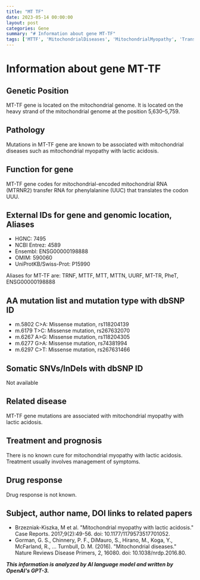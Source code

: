 ```yaml
---
title: "MT TF"
date: 2023-05-14 00:00:00
layout: post
categories: Gene
summary: "# Information about gene MT-TF"
tags: ['MTTF', 'MitochondrialDiseases', 'MitochondrialMyopathy', 'TransferRNA', 'MissenseMutation', 'LacticAcidosis', 'SymptomManagement', 'GeneticInformationAnalysis']
---
```


# Information about gene MT-TF

## Genetic Position
MT-TF gene is located on the mitochondrial genome. It is located on the heavy strand of the mitochondrial genome at the position 5,630–5,759.

## Pathology
Mutations in MT-TF gene are known to be associated with mitochondrial diseases such as mitochondrial myopathy with lactic acidosis.

## Function for gene
MT-TF gene codes for mitochondrial-encoded mitochondrial RNA (MTRNR2) transfer RNA for phenylalanine (UUC) that translates the codon UUU.

## External IDs for gene and genomic location, Aliases
- HGNC: 7495
- NCBI Entrez: 4589
- Ensembl: ENSG00000198888
- OMIM: 590060
- UniProtKB/Swiss-Prot: P15990

Aliases for MT-TF are: TRNF, MTTF, MTT, MTTN, UURF, MT-TR, PheT, ENSG00000198888

##  AA mutation list and mutation type with dbSNP ID
- m.5802 C>A: Missense mutation, rs118204139
- m.6179 T>C: Missense mutation, rs267632070
- m.6267 A>G: Missense mutation, rs118204305
- m.6277 G>A: Missense mutation, rs74381994
- m.6297 C>T: Missense mutation, rs267631466

## Somatic SNVs/InDels with dbSNP ID
Not available

## Related disease
MT-TF gene mutations are associated with mitochondrial myopathy with lactic acidosis.

## Treatment and prognosis
There is no known cure for mitochondrial myopathy with lactic acidosis. Treatment usually involves management of symptoms.

## Drug response
Drug response is not known.

## Subject, author name, DOI links to related papers
- Brzezniak-Kiszka, M et al. "Mitochondrial myopathy with lactic acidosis." Case Reports. 2017;9(2):49-56. doi: 10.1177/1179573517701052.
- Gorman, G. S., Chinnery, P. F., DiMauro, S., Hirano, M., Koga, Y., McFarland, R., … Turnbull, D. M. (2016). "Mitochondrial diseases." Nature Reviews Disease Primers, 2, 16080. doi: 10.1038/nrdp.2016.80.

**_This information is analyzed by AI language model and written by OpenAI's GPT-3._**
